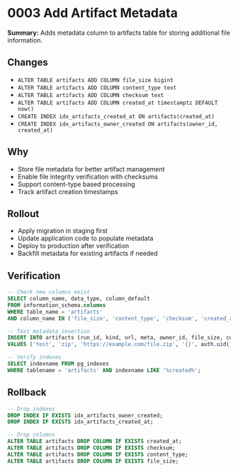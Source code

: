 # 0003 Add Artifact Metadata

**Summary:** Adds metadata column to artifacts table for storing additional file information.

## Changes
- `ALTER TABLE artifacts ADD COLUMN file_size bigint`
- `ALTER TABLE artifacts ADD COLUMN content_type text`
- `ALTER TABLE artifacts ADD COLUMN checksum text`
- `ALTER TABLE artifacts ADD COLUMN created_at timestamptz DEFAULT now()`
- `CREATE INDEX idx_artifacts_created_at ON artifacts(created_at)`
- `CREATE INDEX idx_artifacts_owner_created ON artifacts(owner_id, created_at)`

## Why
- Store file metadata for better artifact management
- Enable file integrity verification with checksums
- Support content-type based processing
- Track artifact creation timestamps

## Rollout
- Apply migration in staging first
- Update application code to populate metadata
- Deploy to production after verification
- Backfill metadata for existing artifacts if needed

## Verification
```sql
-- Check new columns exist
SELECT column_name, data_type, column_default 
FROM information_schema.columns 
WHERE table_name = 'artifacts' 
AND column_name IN ('file_size', 'content_type', 'checksum', 'created_at');

-- Test metadata insertion
INSERT INTO artifacts (run_id, kind, url, meta, owner_id, file_size, content_type, checksum)
VALUES ('test', 'zip', 'https://example.com/file.zip', '{}', auth.uid(), 1024, 'application/zip', 'abc123');

-- Verify indexes
SELECT indexname FROM pg_indexes 
WHERE tablename = 'artifacts' AND indexname LIKE '%created%';
```

## Rollback
```sql
-- Drop indexes
DROP INDEX IF EXISTS idx_artifacts_owner_created;
DROP INDEX IF EXISTS idx_artifacts_created_at;

-- Drop columns
ALTER TABLE artifacts DROP COLUMN IF EXISTS created_at;
ALTER TABLE artifacts DROP COLUMN IF EXISTS checksum;
ALTER TABLE artifacts DROP COLUMN IF EXISTS content_type;
ALTER TABLE artifacts DROP COLUMN IF EXISTS file_size;
```
